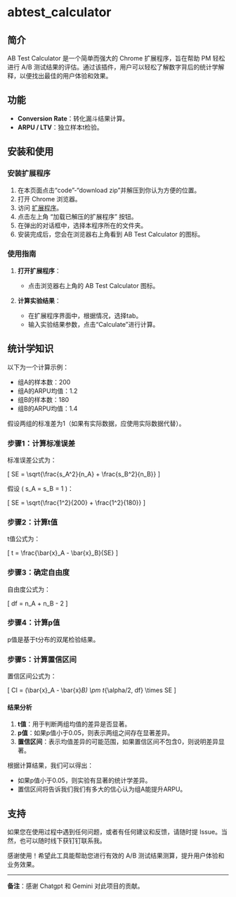 # abtest_calculator

## 简介

AB Test Calculator 是一个简单而强大的 Chrome 扩展程序，旨在帮助 PM 轻松进行 A/B 测试结果的评估。通过该插件，用户可以轻松了解数字背后的统计学解释，以便找出最佳的用户体验和效果。

## 功能

- **Conversion Rate**：转化漏斗结果计算。
- **ARPU / LTV**：独立样本t检验。

## 安装和使用

### 安装扩展程序

1. 在本页面点击“code”-“download zip”并解压到你认为方便的位置。
2. 打开 Chrome 浏览器。
3. 访问 [扩展程序](chrome://extensions/)。
4. 点击左上角 “加载已解压的扩展程序” 按钮。
5. 在弹出的对话框中，选择本程序所在的文件夹。
6. 安装完成后，您会在浏览器右上角看到 AB Test Calculator 的图标。

### 使用指南

1. **打开扩展程序**：
    - 点击浏览器右上角的 AB Test Calculator 图标。

2. **计算实验结果**：
    - 在扩展程序界面中，根据情况，选择tab。
    - 输入实验结果参数，点击“Calculate”进行计算。

## 统计学知识

以下为一个计算示例：

- 组A的样本数：200
- 组A的ARPU均值：1.2
- 组B的样本数：180
- 组B的ARPU均值：1.4

假设两组的标准差为1（如果有实际数据，应使用实际数据代替）。

### 步骤1：计算标准误差

标准误差公式为：

\[
SE = \sqrt{\frac{s_A^2}{n_A} + \frac{s_B^2}{n_B}}
\]

假设 \( s_A = s_B = 1 \)：

\[
SE = \sqrt{\frac{1^2}{200} + \frac{1^2}{180}}
\]

### 步骤2：计算t值

t值公式为：

\[
t = \frac{\bar{x}_A - \bar{x}_B}{SE}
\]

### 步骤3：确定自由度

自由度公式为：

\[
df = n_A + n_B - 2
\]

### 步骤4：计算p值

p值是基于t分布的双尾检验结果。

### 步骤5：计算置信区间

置信区间公式为：

\[
CI = (\bar{x}_A - \bar{x}_B) \pm t_{\alpha/2, df} \times SE
\]

#### 结果分析

1. **t值**：用于判断两组均值的差异是否显著。
2. **p值**：如果p值小于0.05，则表示两组之间存在显著差异。
3. **置信区间**：表示均值差异的可能范围，如果置信区间不包含0，则说明差异显著。

根据计算结果，我们可以得出：

- 如果p值小于0.05，则实验有显著的统计学差异。
- 置信区间将告诉我们我们有多大的信心认为组A能提升ARPU。

## 支持

如果您在使用过程中遇到任何问题，或者有任何建议和反馈，请随时提 Issue。当然，也可以随时线下获钉钉联系我。

感谢使用！希望此工具能帮助您进行有效的 A/B 测试结果测算，提升用户体验和业务效果。

---

**备注**：感谢 Chatgpt 和 Gemini 对此项目的贡献。
